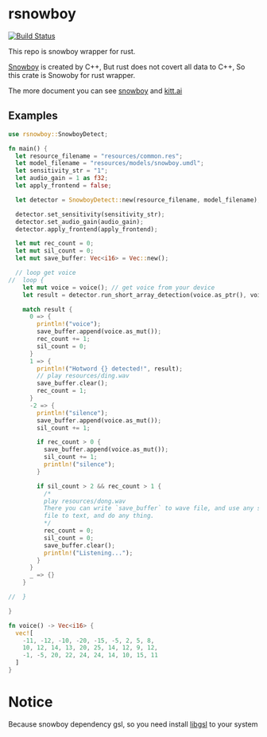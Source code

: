 rsnowboy
===

[![Build Status](https://drone.0u0.me/api/badges/fewensa/rsnowboy/status.svg)](https://drone.0u0.me/fewensa/rsnowboy)


This repo is snowboy wrapper for rust.

[Snowboy](https://github.com/kitt-ai/snowboy) is created by C++, But rust does not covert all data to C++, So this crate is Snowoby for rust wrapper.


The more document you can see [snowboy](https://github.com/Kitt-AI/snowboy) and [kitt.ai](https://snowboy.kitt.ai)


## Examples

```rust
use rsnowboy::SnowboyDetect;

fn main() {
  let resource_filename = "resources/common.res";
  let model_filename = "resources/models/snowboy.umdl";
  let sensitivity_str = "1";
  let audio_gain = 1 as f32;
  let apply_frontend = false;

  let detector = SnowboyDetect::new(resource_filename, model_filename);

  detector.set_sensitivity(sensitivity_str);
  detector.set_audio_gain(audio_gain);
  detector.apply_frontend(apply_frontend);

  let mut rec_count = 0;
  let mut sil_count = 0;
  let mut save_buffer: Vec<i16> = Vec::new();

  // loop get voice
//  loop {
    let mut voice = voice(); // get voice from your device
    let result = detector.run_short_array_detection(voice.as_ptr(), voice.len() as i32, false);

    match result {
      0 => {
        println!("voice");
        save_buffer.append(voice.as_mut());
        rec_count += 1;
        sil_count = 0;
      }
      1 => {
        println!("Hotword {} detected!", result);
        // play resources/ding.wav
        save_buffer.clear();
        rec_count = 1;
      }
      -2 => {
        println!("silence");
        save_buffer.append(voice.as_mut());
        sil_count += 1;

        if rec_count > 0 {
          save_buffer.append(voice.as_mut());
          sil_count += 1;
          println!("silence");
        }

        if sil_count > 2 && rec_count > 1 {
          /*
          play resources/dong.wav
          There you can write `save_buffer` to wave file, and use any speech to text service convert this voice
          file to text, and do any thing.
          */
          rec_count = 0;
          sil_count = 0;
          save_buffer.clear();
          println!("Listening...");
        }
      }
      _ => {}
    }

//  }

}

fn voice() -> Vec<i16> {
  vec![
    -11, -12, -10, -20, -15, -5, 2, 5, 8,
    10, 12, 14, 13, 20, 25, 14, 12, 9, 12,
    -1, -5, 20, 22, 24, 24, 14, 10, 15, 11
  ]
}
```


# Notice

Because snowboy dependency gsl, so you need install [libgsl](https://www.gnu.org/software/gsl/) to your system





